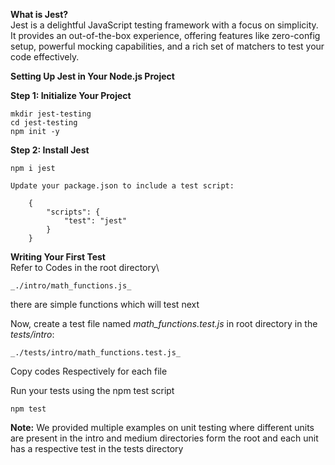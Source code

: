 **What is Jest?**\
Jest is a delightful JavaScript testing framework with a focus on simplicity. It provides an out-of-the-box experience, offering features like zero-config setup, powerful mocking capabilities, and a rich set of matchers to test your code effectively.

**Setting Up Jest in Your Node.js Project**

**Step 1: Initialize Your Project**

    mkdir jest-testing
    cd jest-testing
    npm init -y

**Step 2: Install Jest**
    
    npm i jest

    Update your package.json to include a test script:

        {
            "scripts": {
                "test": "jest"
            }
        }
**Writing Your First Test**\
Refer to   Codes in the  root directory\


    _./intro/math_functions.js_
there are simple functions  which  will test  next

Now, create a test file named _math_functions.test.js_ in root directory in the _tests/intro_:

    _./tests/intro/math_functions.test.js_

Copy    codes Respectively 
for each  file

Run your tests using the npm test script

    npm test

**Note:**
We provided multiple examples on unit testing  where   different units are  present in the intro and medium directories form the root  and each  unit has a respective test in the tests directory
